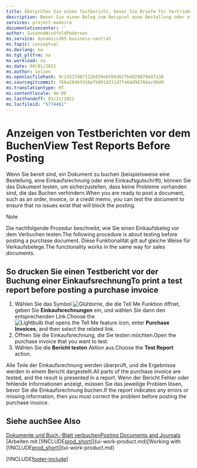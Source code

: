 ```yaml
---
title: Überprüfen Sie einen Testbericht, bevor Sie Briefe für Vertriebs- oder Einkaufsbeleg buchen | Microsoft Docs
description: Bevor Sie einen Beleg zum Beispiel eine Bestellung oder eine Gutschrift buchen, können Sie diese testen und wiederholen, um Fehler zu finden, die die Buchungen möglicherweise sperren.
services: project-madeira
documentationcenter: ''
author: SusanneWindfeldPedersen
ms.service: dynamics365-business-central
ms.topic: conceptual
ms.devlang: na
ms.tgt_pltfrm: na
ms.workload: na
ms.date: 04/01/2021
ms.author: solsen
ms.openlocfilehash: 9c2d32fd87112b839e6f60362fbd929870d47138
ms.sourcegitcommit: 766e2840fd16efb901d211d7fa64d96766ac99d9
ms.translationtype: HT
ms.contentlocale: de-DE
ms.lasthandoff: 03/31/2021
ms.locfileid: "5774461"
---
```

# <a name="view-test-reports-before-posting"></a><span data-ttu-id="2916a-103">Anzeigen von Testberichten vor dem Buchen</span><span class="sxs-lookup"><span data-stu-id="2916a-103">View Test Reports Before Posting</span></span>
<span data-ttu-id="2916a-104">Wenn Sie bereit sind, ein Dokument zu buchen (beispielsweise eine Bestellung, eine Einkaufsrechnung oder eine Einkaufsgutschrift), können Sie das Dokument testen, um sicherzustellen, dass keine Probleme vorhanden sind, die das Buchen verhindern.</span><span class="sxs-lookup"><span data-stu-id="2916a-104">When you are ready to post a document, such as an order, invoice, or a credit memo, you can test the document to ensure that no issues exist that will block the posting.</span></span>

> [!NOTE]  
>   <span data-ttu-id="2916a-105">Die nachfolgende Prozedur beschreibt, wie Sie einen Einkaufsbeleg vor dem Verbuchen testen.</span><span class="sxs-lookup"><span data-stu-id="2916a-105">The following procedure is about testing before posting a purchase document.</span></span> <span data-ttu-id="2916a-106">Diese Funktionalität gilt auf gleiche Weise für Verkaufsbelege.</span><span class="sxs-lookup"><span data-stu-id="2916a-106">The functionality works in the same way for sales documents.</span></span>

## <a name="to-print-a-test-report-before-posting-a-purchase-invoice"></a><span data-ttu-id="2916a-107">So drucken Sie einen Testbericht vor der Buchung einer Einkaufsrechnung</span><span class="sxs-lookup"><span data-stu-id="2916a-107">To print a test report before posting a purchase invoice</span></span>
1. <span data-ttu-id="2916a-108">Wählen Sie das Symbol ![Glühbirne, die die Tell Me Funktion öffnet](media/ui-search/search_small.png "Was möchten Sie tun?"), geben Sie **Einkaufsrechnungen** ein, und wählen Sie dann den entsprechenden Link.</span><span class="sxs-lookup"><span data-stu-id="2916a-108">Choose the ![Lightbulb that opens the Tell Me feature](media/ui-search/search_small.png "Tell me what you want to do") icon, enter **Purchase Invoices**, and then select the related link.</span></span>
2. <span data-ttu-id="2916a-109">Öffnen Sie die Einkaufsrechnung, die Sie testen möchten.</span><span class="sxs-lookup"><span data-stu-id="2916a-109">Open the purchase invoice that you want to test.</span></span>
3. <span data-ttu-id="2916a-110">Wählen Sie die **Bericht testen** Aktion aus.</span><span class="sxs-lookup"><span data-stu-id="2916a-110">Choose the **Test Report** action.</span></span>  

<span data-ttu-id="2916a-111">Alle Teile der Einkaufsrechnung werden überprüft, und die Ergebnisse werden in einem Bericht dargestellt.</span><span class="sxs-lookup"><span data-stu-id="2916a-111">All parts of the purchase invoice are tested, and the result is presented in a report.</span></span> <span data-ttu-id="2916a-112">Wenn der Bericht Fehler oder fehlende Informationen anzeigt, müssen Sie das jeweilige Problem lösen, bevor Sie die Einkaufsrechnung buchen.</span><span class="sxs-lookup"><span data-stu-id="2916a-112">If the report indicates any errors or missing information, then you must correct the problem before posting the purchase invoice.</span></span>

## <a name="see-also"></a><span data-ttu-id="2916a-113">Siehe auch</span><span class="sxs-lookup"><span data-stu-id="2916a-113">See Also</span></span>
[<span data-ttu-id="2916a-114">Dokumente und Buch.-Blatt verbuchen</span><span class="sxs-lookup"><span data-stu-id="2916a-114">Posting Documents and Journals</span></span>](ui-post-documents-journals.md)  
<span data-ttu-id="2916a-115">[Arbeiten mit [!INCLUDE[prod_short](includes/prod_short.md)]](ui-work-product.md)</span><span class="sxs-lookup"><span data-stu-id="2916a-115">[Working with [!INCLUDE[prod_short](includes/prod_short.md)]](ui-work-product.md)</span></span>


[!INCLUDE[footer-include](includes/footer-banner.md)]